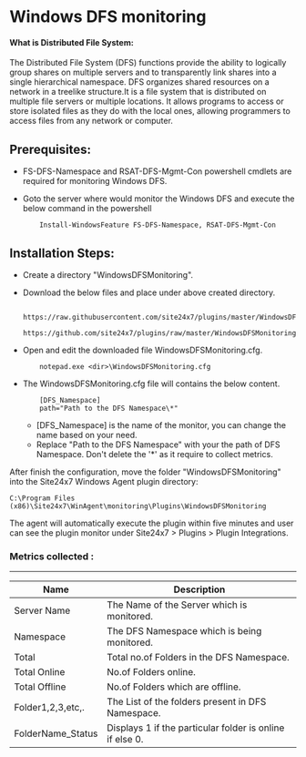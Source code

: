 # Windows DFS monitoring

#### What is Distributed File System:

The Distributed File System (DFS) functions provide the ability to logically group shares on multiple servers and to transparently link shares into a single hierarchical namespace. DFS organizes shared resources on a network in a treelike structure.It is a file system that is distributed on multiple file servers or multiple locations. It allows programs to access or store isolated files as they do with the local ones, allowing programmers to access files from any network or computer. 

## Prerequisites: 
   
- FS-DFS-Namespace and RSAT-DFS-Mgmt-Con powershell cmdlets are required for monitoring Windows DFS. 

- Goto the server where would monitor the Windows DFS and execute the below command in the powershell
  

          Install-WindowsFeature FS-DFS-Namespace, RSAT-DFS-Mgmt-Con

## Installation Steps:

- Create a directory "WindowsDFSMonitoring".

- Download the below files and place under above created directory.

           https://raw.githubusercontent.com/site24x7/plugins/master/WindowsDFSMonitoring/WindowsDFSMonitoring.cfg
           https://github.com/site24x7/plugins/raw/master/WindowsDFSMonitoring/WindowsDFSMonitoring.ps1

        
- Open and edit the downloaded file WindowsDFSMonitoring.cfg.

          notepad.exe <dir>\WindowsDFSMonitoring.cfg

- The WindowsDFSMonitoring.cfg file will contains the below content.

          [DFS_Namespace]
          path="Path to the DFS Namespace\*"

     - [DFS_Namespace] is the name of the monitor, you can change the name based on your need.
     - Replace "Path to the DFS Namespace" with your the path of DFS Namespace. Don't delete the '\*' as it require to collect metrics. 

After finish the configuration, move the folder "WindowsDFSMonitoring" into the Site24x7 Windows Agent plugin directory:

    C:\Program Files (x86)\Site24x7\WinAgent\monitoring\Plugins\WindowsDFSMonitoring

The agent will automatically execute the plugin within five minutes and user can see the plugin monitor under Site24x7 > Plugins > Plugin Integrations.


### Metrics collected :
---

Name		            |    Description
---         		   |   ---
Server Name          |    The Name of the Server which is monitored.
Namespace            |    The DFS Namespace which is being monitored.
Total                |    Total no.of Folders in the DFS Namespace.
Total Online         |    No.of Folders online.
Total Offline        |    No.of Folders which are offline.
Folder1,2,3,etc,.    |    The List of the folders present in DFS Namespace.
FolderName_Status    |    Displays 1 if the particular folder is online if else 0.
